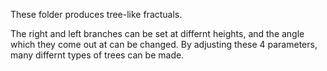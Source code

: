 These folder produces tree-like fractuals.  

The right and left branches can be set at differnt heights, and the angle which they come out at can be changed. By adjusting these 4 parameters, many differnt types of trees can be made. 